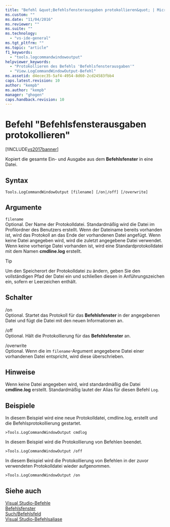 ```yaml
---
title: "Befehl &quot;Befehlsfensterausgaben protokollieren&quot; | Microsoft Docs"
ms.custom: ""
ms.date: "11/04/2016"
ms.reviewer: ""
ms.suite: ""
ms.technology: 
  - "vs-ide-general"
ms.tgt_pltfrm: ""
ms.topic: "article"
f1_keywords: 
  - "tools.logcommandwindowoutput"
helpviewer_keywords: 
  - "Protokollieren des Befehls 'Befehlsfensterausgaben'"
  - "View.LogCommandWindowOutput-Befehl"
ms.assetid: d4ecec35-5af4-4954-8d60-2cd24583fbb4
caps.latest.revision: 10
author: "kempb"
ms.author: "kempb"
manager: "ghogen"
caps.handback.revision: 10
---
```

# Befehl &quot;Befehlsfensterausgaben protokollieren&quot;
[!INCLUDE[vs2017banner](../../code-quality/includes/vs2017banner.md)]

Kopiert die gesamte Ein\- und Ausgabe aus dem **Befehlsfenster** in eine Datei.  
  
## Syntax  
  
```  
Tools.LogCommandWindowOutput [filename] [/on|/off] [/overwrite]  
```  
  
## Argumente  
 `filename`  
 Optional.  Der Name der Protokolldatei.  Standardmäßig wird die Datei im Profilordner des Benutzers erstellt.  Wenn der Dateiname bereits vorhanden ist, wird das Protokoll an das Ende der vorhandenen Datei angefügt.  Wenn keine Datei angegeben wird, wird die zuletzt angegebene Datei verwendet.  Wenn keine vorherige Datei vorhanden ist, wird eine Standardprotokolldatei mit dem Namen **cmdline.log** erstellt.  
  
> [!TIP]
>  Um den Speicherort der Protokolldatei zu ändern, geben Sie den vollständigen Pfad der Datei ein und schließen diesen in Anführungszeichen ein, sofern er Leerzeichen enthält.  
  
## Schalter  
 \/on  
 Optional.  Startet das Protokoll für das **Befehlsfenster** in der angegebenen Datei und fügt die Datei mit den neuen Informationen an.  
  
 \/off  
 Optional.  Hält die Protokollierung für das **Befehlsfenster** an.  
  
 \/overwrite  
 Optional.  Wenn die im `filename`\-Argument angegebene Datei einer vorhandenen Datei entspricht, wird diese überschrieben.  
  
## Hinweise  
 Wenn keine Datei angegeben wird, wird standardmäßig die Datei **cmdline.log** erstellt.  Standardmäßig lautet der Alias für diesen Befehl `Log`.  
  
## Beispiele  
 In diesem Beispiel wird eine neue Protokolldatei, cmdline.log, erstellt und die Befehlsprotokollierung gestartet.  
  
```  
>Tools.LogCommandWindowOutput cmdlog  
```  
  
 In diesem Beispiel wird die Protokollierung von Befehlen beendet.  
  
```  
>Tools.LogCommandWindowOutput /off  
```  
  
 In diesem Beispiel wird die Protokollierung von Befehlen in der zuvor verwendeten Protokolldatei wieder aufgenommen.  
  
```  
>Tools.LogCommandWindowOutput /on  
```  
  
## Siehe auch  
 [Visual Studio\-Befehle](../../ide/reference/visual-studio-commands.md)   
 [Befehlsfenster](../../ide/reference/command-window.md)   
 [Such\/Befehlsfeld](../../ide/find-command-box.md)   
 [Visual Studio\-Befehlsaliase](../../ide/reference/visual-studio-command-aliases.md)